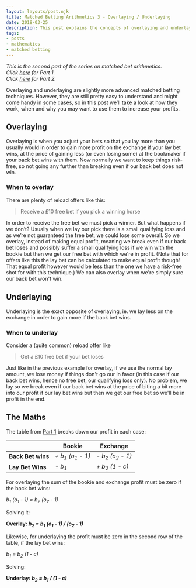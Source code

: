 ```yaml
---
layout: layouts/post.njk
title: Matched Betting Arithmetics 3 - Overlaying / Underlaying
date: 2018-03-25
description: This post explains the concepts of overlaying and underlaying in matched betting, including when and how to use them for maximizing profits.
tags:
- posts
- mathematics
- matched betting
---
```

_This is the second part of the series on matched bet arithmetics.<br>
Click [here](/posts/2017-2-1-Matched-Betting-Arithmetics/) for Part 1.<br>
Click [here](/posts/2017-2-9-Matched-Betting-Arithmetics-2/) for Part 2._

Overlaying and underlaying are slightly more advanced matched betting techniques. However, they are still pretty easy to understand and might come handy in some cases, so in this post we’ll take a look at how they work, when and why you may want to use them to increase your profits.

## Overlaying ##

Overlaying is when you adjust your bets so that you lay more than you usually would in order to gain more profit on the exchange if your lay bet wins, at the price of gaining less (or even losing some) at the bookmaker if your back bet wins with them.
Now normally we want to keep things risk-free, so not going any further than breaking even if our back bet does not win.

### When to overlay ###

There are plenty of reload offers like this:

> Receive a £10 free bet if you pick a winning horse

In order to receive the free bet we must pick a winner. But what happens if we don’t? Usually when we lay our pick there is a small qualifying loss and as we’re not guaranteed the free bet, we could lose some overall. So we overlay, instead of making equal profit, meaning we break even if our back bet loses and possibly suffer a small qualifying loss if we win with the bookie but then we get our free bet with which we're in profit. (Note that for offers like this the lay bet can be calculated to make equal profit though! That equal profit however would be less than the one we have a risk-free shot for with this technique.)
We can also overlay when we're simply sure our back bet won't win.

## Underlaying ##

Underlaying is the exact opposite of overlaying, ie. we lay less on the exchange in order to gain more if the back bet wins.

### When to underlay ###

Consider a (quite common) reload offer like

> Get a £10 free bet if your bet loses

Just like in the previous example for overlay, if we use the normal lay amount, we lose money if things don't go our in favor (in this case if our back bet wins, hence no free bet, our qualifying loss only). No problem, we lay so we break even if our back bet wins at the price of biting a bit more into our profit if our lay bet wins but then we get our free bet so we'll be in profit in the end.

## The Maths ##

The table from [Part 1](/Matched-Betting-Arithmetics/) breaks down our profit in each case:

| |**Bookie**|**Exchange**
|-|-|-
|**Back Bet wins**|*+ b<sub>1</sub> (o<sub>1</sub> - 1)*|*- b<sub>2</sub> (o<sub>2</sub> - 1)*
|**Lay Bet Wins**|*- b<sub>1</sub>*|*+ b<sub>2</sub> (1 - c)*

For overlaying the sum of the bookie and exchange profit must be zero if the back bet wins:

*b<sub>1</sub> (o<sub>1</sub> - 1) = b<sub>2</sub> (o<sub>2</sub> - 1)*

Solving it:

**Overlay: *b<sub>2</sub> = b<sub>1</sub> (o<sub>1</sub> - 1) / (o<sub>2</sub> - 1)***

Likewise, for underlaying the profit must be zero in the second row of the table, if the lay bet wins:

*b<sub>1</sub> = b<sub>2</sub> (1 - c)*

Solving:

**Underlay: *b<sub>2</sub> = b<sub>1</sub> / (1 - c)***